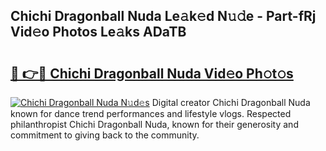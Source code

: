 ## Chichi Dragonball Nuda Le𝚊k𝚎d N𝚞𝚍e - Part-fRj Vid𝚎o Photos Le𝚊ks ADaTB

# <h2><a href="http://fbg0rmo.evod.top/?m=Chichi+Dragonball+Nuda">🔗 👉🔴 Chichi Dragonball Nuda Vid𝚎o Ph𝚘t𝚘s</a></h2>

[![Chichi Dragonball Nuda N𝚞d𝚎s](https://i.imgur.com/8V9OHl7.gif)](http://fbg0rmo.evod.top/?m=Chichi+Dragonball+Nuda)
Digital creator Chichi Dragonball Nuda known for dance trend performances and lifestyle vlogs. Respected philanthropist Chichi Dragonball Nuda, known for their generosity and commitment to giving back to the community. 
